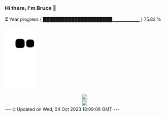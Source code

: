 ### Hi there, I'm Bruce 👋
⏳ Year progress { ██████████████████████▁▁▁▁▁▁▁▁ } 75.82 %

![](https://raw.githubusercontent.com/Swiftie13st/Swiftie13st/main/assets/github-contribution-grid-snake.svg)


<div align="center"> <img src="https://metrics.lecoq.io/Swiftie13st?template=classic&config.timezone=Asia%2FShanghai"> </div>

<div align="center"> <img src="https://github-readme-streak-stats.herokuapp.com/?user=Swiftie13st" /> </div>
---
⏰ Updated on Wed, 04 Oct 2023 18:09:08 GMT
---

